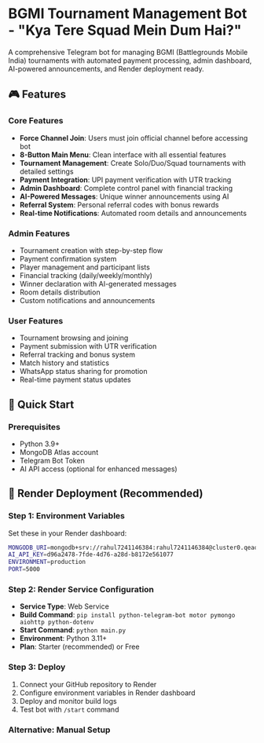 # BGMI Tournament Management Bot - "Kya Tere Squad Mein Dum Hai?"

A comprehensive Telegram bot for managing BGMI (Battlegrounds Mobile India) tournaments with automated payment processing, admin dashboard, AI-powered announcements, and Render deployment ready.

## 🎮 Features

### Core Features
- **Force Channel Join**: Users must join official channel before accessing bot
- **8-Button Main Menu**: Clean interface with all essential features
- **Tournament Management**: Create Solo/Duo/Squad tournaments with detailed settings
- **Payment Integration**: UPI payment verification with UTR tracking
- **Admin Dashboard**: Complete control panel with financial tracking
- **AI-Powered Messages**: Unique winner announcements using AI
- **Referral System**: Personal referral codes with bonus rewards
- **Real-time Notifications**: Automated room details and announcements

### Admin Features
- Tournament creation with step-by-step flow
- Payment confirmation system
- Player management and participant lists
- Financial tracking (daily/weekly/monthly)
- Winner declaration with AI-generated messages
- Room details distribution
- Custom notifications and announcements

### User Features
- Tournament browsing and joining
- Payment submission with UTR verification
- Referral tracking and bonus system
- Match history and statistics
- WhatsApp status sharing for promotion
- Real-time payment status updates

## 🚀 Quick Start

### Prerequisites
- Python 3.9+
- MongoDB Atlas account
- Telegram Bot Token
- AI API access (optional for enhanced messages)

## 🚀 Render Deployment (Recommended)

### Step 1: Environment Variables
Set these in your Render dashboard:

```bash
MONGODB_URI=mongodb+srv://rahul7241146384:rahul7241146384@cluster0.qeaogc4.mongodb.net/
AI_API_KEY=d96a2478-7fde-4d76-a28d-b8172e561077
ENVIRONMENT=production
PORT=5000
```

### Step 2: Render Service Configuration
- **Service Type**: Web Service
- **Build Command**: `pip install python-telegram-bot motor pymongo aiohttp python-dotenv`
- **Start Command**: `python main.py`
- **Environment**: Python 3.11+
- **Plan**: Starter (recommended) or Free

### Step 3: Deploy
1. Connect your GitHub repository to Render
2. Configure environment variables in Render dashboard
3. Deploy and monitor build logs
4. Test bot with `/start` command

### Alternative: Manual Setup
